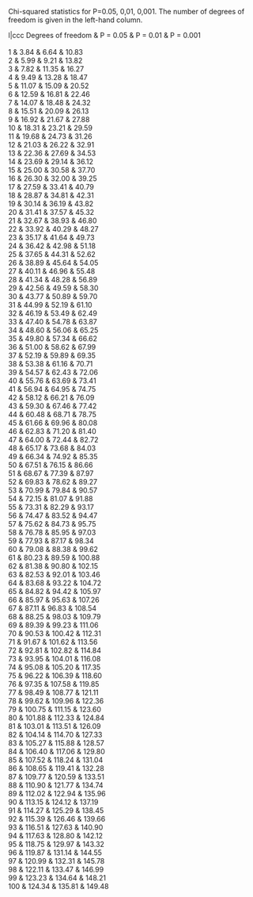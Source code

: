 Chi-squared statistics for P=0.05, 0,01, 0,001. The number of degrees of
freedom is given in the left-hand column.

<span>l|ccc</span> Degrees of freedom & P = 0.05 & P = 0.01 & P = 0.001\
\
1 & 3.84 & 6.64 & 10.83\
2 & 5.99 & 9.21 & 13.82\
3 & 7.82 & 11.35 & 16.27\
4 & 9.49 & 13.28 & 18.47\
5 & 11.07 & 15.09 & 20.52\
6 & 12.59 & 16.81 & 22.46\
7 & 14.07 & 18.48 & 24.32\
8 & 15.51 & 20.09 & 26.13\
9 & 16.92 & 21.67 & 27.88\
10 & 18.31 & 23.21 & 29.59\
11 & 19.68 & 24.73 & 31.26\
12 & 21.03 & 26.22 & 32.91\
13 & 22.36 & 27.69 & 34.53\
14 & 23.69 & 29.14 & 36.12\
15 & 25.00 & 30.58 & 37.70\
16 & 26.30 & 32.00 & 39.25\
17 & 27.59 & 33.41 & 40.79\
18 & 28.87 & 34.81 & 42.31\
19 & 30.14 & 36.19 & 43.82\
20 & 31.41 & 37.57 & 45.32\
21 & 32.67 & 38.93 & 46.80\
22 & 33.92 & 40.29 & 48.27\
23 & 35.17 & 41.64 & 49.73\
24 & 36.42 & 42.98 & 51.18\
25 & 37.65 & 44.31 & 52.62\
26 & 38.89 & 45.64 & 54.05\
27 & 40.11 & 46.96 & 55.48\
28 & 41.34 & 48.28 & 56.89\
29 & 42.56 & 49.59 & 58.30\
30 & 43.77 & 50.89 & 59.70\
31 & 44.99 & 52.19 & 61.10\
32 & 46.19 & 53.49 & 62.49\
33 & 47.40 & 54.78 & 63.87\
34 & 48.60 & 56.06 & 65.25\
35 & 49.80 & 57.34 & 66.62\
36 & 51.00 & 58.62 & 67.99\
37 & 52.19 & 59.89 & 69.35\
38 & 53.38 & 61.16 & 70.71\
39 & 54.57 & 62.43 & 72.06\
40 & 55.76 & 63.69 & 73.41\
41 & 56.94 & 64.95 & 74.75\
42 & 58.12 & 66.21 & 76.09\
43 & 59.30 & 67.46 & 77.42\
44 & 60.48 & 68.71 & 78.75\
45 & 61.66 & 69.96 & 80.08\
46 & 62.83 & 71.20 & 81.40\
47 & 64.00 & 72.44 & 82.72\
48 & 65.17 & 73.68 & 84.03\
49 & 66.34 & 74.92 & 85.35\
50 & 67.51 & 76.15 & 86.66\
51 & 68.67 & 77.39 & 87.97\
52 & 69.83 & 78.62 & 89.27\
53 & 70.99 & 79.84 & 90.57\
54 & 72.15 & 81.07 & 91.88\
55 & 73.31 & 82.29 & 93.17\
56 & 74.47 & 83.52 & 94.47\
57 & 75.62 & 84.73 & 95.75\
58 & 76.78 & 85.95 & 97.03\
59 & 77.93 & 87.17 & 98.34\
60 & 79.08 & 88.38 & 99.62\
61 & 80.23 & 89.59 & 100.88\
62 & 81.38 & 90.80 & 102.15\
63 & 82.53 & 92.01 & 103.46\
64 & 83.68 & 93.22 & 104.72\
65 & 84.82 & 94.42 & 105.97\
66 & 85.97 & 95.63 & 107.26\
67 & 87.11 & 96.83 & 108.54\
68 & 88.25 & 98.03 & 109.79\
69 & 89.39 & 99.23 & 111.06\
70 & 90.53 & 100.42 & 112.31\
71 & 91.67 & 101.62 & 113.56\
72 & 92.81 & 102.82 & 114.84\
73 & 93.95 & 104.01 & 116.08\
74 & 95.08 & 105.20 & 117.35\
75 & 96.22 & 106.39 & 118.60\
76 & 97.35 & 107.58 & 119.85\
77 & 98.49 & 108.77 & 121.11\
78 & 99.62 & 109.96 & 122.36\
79 & 100.75 & 111.15 & 123.60\
80 & 101.88 & 112.33 & 124.84\
81 & 103.01 & 113.51 & 126.09\
82 & 104.14 & 114.70 & 127.33\
83 & 105.27 & 115.88 & 128.57\
84 & 106.40 & 117.06 & 129.80\
85 & 107.52 & 118.24 & 131.04\
86 & 108.65 & 119.41 & 132.28\
87 & 109.77 & 120.59 & 133.51\
88 & 110.90 & 121.77 & 134.74\
89 & 112.02 & 122.94 & 135.96\
90 & 113.15 & 124.12 & 137.19\
91 & 114.27 & 125.29 & 138.45\
92 & 115.39 & 126.46 & 139.66\
93 & 116.51 & 127.63 & 140.90\
94 & 117.63 & 128.80 & 142.12\
95 & 118.75 & 129.97 & 143.32\
96 & 119.87 & 131.14 & 144.55\
97 & 120.99 & 132.31 & 145.78\
98 & 122.11 & 133.47 & 146.99\
99 & 123.23 & 134.64 & 148.21\
100 & 124.34 & 135.81 & 149.48

